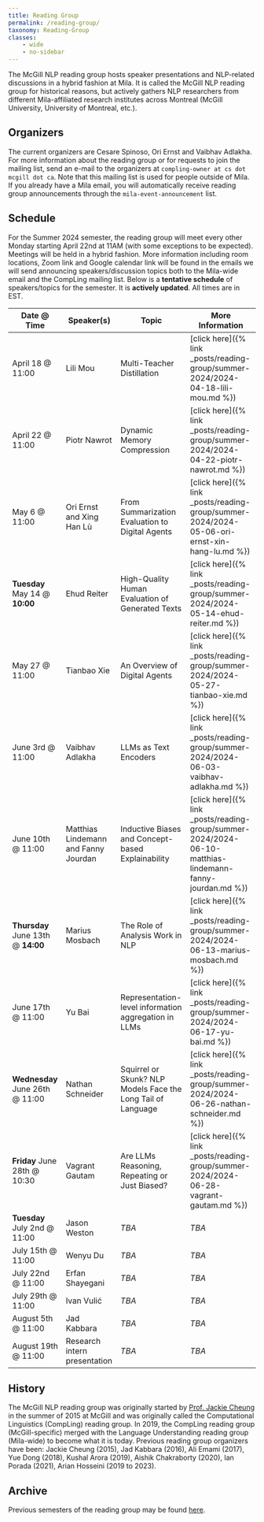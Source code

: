 ```yaml
---
title: Reading Group
permalink: /reading-group/
taxonomy: Reading-Group
classes:
    - wide
    - no-sidebar
---
```


The McGill NLP reading group hosts speaker presentations and NLP-related discussions in a hybrid fashion at Mila. It is called the McGill NLP reading group for historical reasons, but actively gathers NLP researchers from different Mila-affiliated research institutes across Montreal (McGill University, University of Montreal, etc.).

## Organizers

The current organizers are Cesare Spinoso, Ori Ernst and Vaibhav Adlakha. For more information about the reading group or for requests to join the mailing list, send an e-mail to the organizers at `compling-owner at cs dot mcgill dot ca`. Note that this mailing list is used for people outside of Mila. If you already have a Mila email, you will automatically receive reading group announcements through the `mila-event-announcement` list.


## Schedule

For the Summer 2024 semester, the reading group will meet every other Monday starting April 22nd at 11AM (with some exceptions to be expected). Meetings will be held in a hybrid fashion. More information including room locations, Zoom link and Google calendar link will be found in the emails we will send announcing speakers/discussion topics both to the Mila-wide email and the CompLing mailing list. Below is a **tentative schedule** of speakers/topics for the semester. It is **actively updated**. All times are in EST.

| **Date @ Time** | **Speaker(s)** | **Topic** | **More Information** |
|---|---|---|---|
| April 18 @ 11:00 | Lili Mou | Multi-Teacher Distillation | [click here]({% link _posts/reading-group/summer-2024/2024-04-18-lili-mou.md %}) |
| April 22 @ 11:00 | Piotr Nawrot | Dynamic Memory Compression | [click here]({% link _posts/reading-group/summer-2024/2024-04-22-piotr-nawrot.md %}) |
| May 6 @ 11:00  | Ori Ernst and Xing Han Lù | From Summarization Evaluation to Digital Agents | [click here]({% link _posts/reading-group/summer-2024/2024-05-06-ori-ernst-xin-hang-lu.md %}) |
| **Tuesday** May 14 @ **10:00**  | Ehud Reiter | High-Quality Human Evaluation of Generated Texts| [click here]({% link _posts/reading-group/summer-2024/2024-05-14-ehud-reiter.md %}) |
| May 27 @ 11:00 | Tianbao Xie | An Overview of Digital Agents | [click here]({% link _posts/reading-group/summer-2024/2024-05-27-tianbao-xie.md %}) |
| June 3rd @ 11:00 | Vaibhav Adlakha | LLMs as Text Encoders | [click here]({% link _posts/reading-group/summer-2024/2024-06-03-vaibhav-adlakha.md %}) | 
| June 10th @ 11:00 | Matthias Lindemann and Fanny Jourdan | Inductive Biases and Concept-based Explainability | [click here]({% link _posts/reading-group/summer-2024/2024-06-10-matthias-lindemann-fanny-jourdan.md %}) | 
| **Thursday** June 13th @ **14:00** | Marius Mosbach | The Role of Analysis Work in NLP | [click here]({% link _posts/reading-group/summer-2024/2024-06-13-marius-mosbach.md %}) | 
| June 17th @ 11:00 | Yu Bai | Representation-level information aggregation in LLMs | [click here]({% link _posts/reading-group/summer-2024/2024-06-17-yu-bai.md %}) | 
| **Wednesday** June 26th @ 11:00 | Nathan Schneider | Squirrel or Skunk? NLP Models Face the Long Tail of Language | [click here]({% link _posts/reading-group/summer-2024/2024-06-26-nathan-schneider.md %})
| **Friday** June 28th @ 10:30 | Vagrant Gautam | Are LLMs Reasoning, Repeating or Just Biased? | [click here]({% link _posts/reading-group/summer-2024/2024-06-28-vagrant-gautam.md %})
| **Tuesday** July 2nd @ 11:00 | Jason Weston | *TBA* | *TBA* | 
| July 15th @ 11:00 | Wenyu Du | *TBA* | *TBA* | 
| July 22nd @ 11:00 | Erfan Shayegani | *TBA* | *TBA* | 
| July 29th @ 11:00 | Ivan Vulić | *TBA* | *TBA* | 
| August 5th @ 11:00 | Jad Kabbara | *TBA* | *TBA* | 
| August 19th @ 11:00 | Research intern presentation | *TBA* | *TBA* | 

## History

The McGill NLP reading group was originally started by [Prof. Jackie Cheung](https://www.cs.mcgill.ca/~jcheung/) in the summer of 2015 at McGill and was originally called the Computational Linguistics (CompLing) reading group. In 2019, the CompLing reading group (McGill-specific) merged with the Language Understanding reading group (Mila-wide) to become what it is today. Previous reading group organizers have been: Jackie Cheung (2015), Jad Kabbara (2016), Ali Emami (2017), Yue Dong (2018), Kushal Arora (2019), Aishik Chakraborty (2020), Ian Porada (2021), Arian Hosseini (2019 to 2023).


## Archive

Previous semesters of the reading group may be found [here](https://www.cs.mcgill.ca/~jcheung/meetings.html).

<!-- More history
**2015.** Jackie Cheung starts the CompLing reading group at McGill.
**2016.** Organizer: Jad Kabbara
**2017.** Organizer: Ali Emami
**2018.** Organizer: Yue Dong
**2019.** Kushal Arora (CompLing) and Arian Hosseini (LURG) merge the two reading groups together to create the McGill/Mila NLP reading group and act.
**2020.** Organizers: Aishik Chakraborty and Arian Hosseini.
**January 2021 to May 2022.** Organizers: Ian Porada and Arian Hosseini.
**May 2022 to May 2024.** Organizers: Vaibhav Adlakha and Arian Hosseini.
-->
